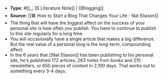 - **Type:** #[[__ 🟨 Literature Note]] | [[Blogging]]
- **Source:** [[🟦 How to Start a Blog That Changes Your Life - Nat Eliason]]
- The thing that will have the biggest affect on the success of your personal site is how often you publish. You have to continue to publish to this site regularly for a long time.
- You will occasionally have a single article that makes a big difference. But the real value of a personal blog is the long-term, compounding affect.
- In the 6 years that [[Nat Eliason]] has been publishing to his personal site, he's published 172 articles, 263 notes from books and 215 newsletters, or 650 pieces of content in 2,100 days. That works out to something every 3-4 days. 
